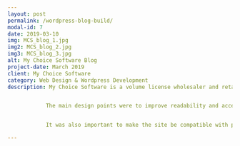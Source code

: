```yaml
---
layout: post
permalink: /wordpress-blog-build/
modal-id: 7
date: 2019-03-10
img: MCS_blog_1.jpg
img2: MCS_blog_2.jpg
img3: MCS_blog_3.jpg
alt: My Choice Software Blog
project-date: March 2019
client: My Choice Software
category: Web Design & Wordpress Development
description: My Choice Software is a volume license wholesaler and retailer of Microsoft products. The team was in need of a good looking site to feature their blog articles and boost their SEO rankings.


            The main design points were to improve readability and accessibilty of the articles, while maintaining a consistent look between all of the pages and content. Many of the articles had been written by various authors over the course of a few years, so there were massive inconsitencies in their markup that needed to be dealt with by the code.


            It was also important to make the site be compatible with phones and tablets, with the goal of improving retention rates for their mobile traffic and encourage more people to consume the brand on various devices.

---
```

